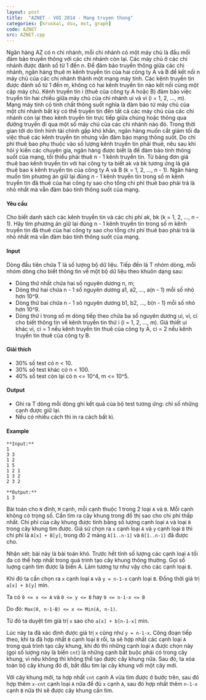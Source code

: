 ```yaml
---
layout: post
title:  "AZNET - VOI 2014 - Mang truyen thong"
categories: [kruskal, dsu, mst, graph]
code: AZNET
src: AZNET.cpp
---
```



Ngân hàng AZ có n chi nhánh, mỗi chi nhánh có một máy chủ là đầu mối đảm bảo truyền thông với các chi nhánh còn lại. Các máy chủ ở các chi nhánh được đánh số từ 1 đến n. Để đảm bảo truyền thông giữa các chi nhánh, ngân hàng thuê m kênh truyền tin của hai công ty A và B để kết nối n máy chủ của các chi nhánh thành một mạng máy tính. Các kênh truyền tin được đánh số từ 1 đến m, không có hai kênh truyền tin nào kết nối cùng một cặp máy chủ. Kênh truyền tin i (thuê của công ty A hoặc B) đảm bảo việc truyền tin hai chiều giữa máy chủ của chi nhánh ui và vi (i = 1, 2, ..., m). Mạng máy tính có tính chất thông suốt nghĩa là đảm bảo từ máy chủ của một chi nhánh bất kỳ có thể truyền tin đến tất cả các máy chủ của các chi nhánh còn lại theo kênh truyền tin trực tiếp giữa chúng hoặc thông qua đường truyền đi qua một số máy chủ của các chi nhánh nào đó. Trong thời gian tới do tình hình tài chính gặp khó khăn, ngân hàng muốn cắt giảm tối đa việc thuê các kênh truyền tin nhưng vẫn đảm bảo mạng thông suốt. Do chi phí thuê bao phụ thuộc vào số lượng kênh truyền tin phải thuê, nêu sau khi hỏi ý kiến các chuyên gia, ngân hàng được biết là để đảm bảo tính thông suốt của mạng, tối thiểu phải thuê n - 1 kênh truyền tin. Từ bảng đơn giá thuê bao kênh truyền tin với hai công ty ta biết ak và bk tương ứng là giá thuê bao k kênh truyền tin của công ty A và B (k = 1, 2, ..., n - 1). Ngân hàng muốn tìm phương án giữ lại đúng n - 1 kênh truyền tin trong số m kênh truyền tin đã thuê của hai công ty sao cho tổng chi phí thuê bao phải trả là nhỏ nhất mà vẫn đảm bảo tính thông suốt của mạng.

#### Yêu cầu

Cho biết danh sách các kênh truyền tin và các chi phí ak, bk (k = 1, 2, ..., n - 1). Hãy tìm phương án giữ lại đúng n - 1 kênh truyền tin trong số m kênh truyền tin đã thuê của hai công ty sao cho tổng chi phí thuê bao phải trả là nhỏ nhất mà vẫn đảm bảo tính thông suốt của mạng.

#### Input

Dòng đầu tiên chứa T là số lượng bộ dữ liệu. Tiếp đến là T nhóm dòng, mỗi nhóm dòng cho biết thông tin về một bộ dữ liệu theo khuôn dạng sau:

*   Dòng thứ nhất chứa hai số nguyên dương n, m;
*   Dòng thứ hai chứa n - 1 số nguyên dương a1, a2, ..., a(n - 1) mỗi số nhỏ hơn 10^9.
*   Dòng thứ bai chứa n - 1 sô nguyên dương b1, b2, ..., b(n - 1) mỗi số nhỏ hơn 10^9.
*   Dòng thứ i trong số m dòng tiếp theo chứa ba số nguyên dương ui, vi, ci cho biết thông tin về kênh truyền tin thứ i (i = 1, 2, ..., m). Giả thiết ui khác vi, ci = 1 nếu kênh truyền tin thuê của công ty A, ci = 2 nếu kênh truyền tin thuê của công ty B.

#### Giải thích

*   30% số test có n < 10.
*   30% số test khác có n < 100.
*   40% số test còn lại có n <= 10^4, m <= 10^5.

#### Output

*   Ghi ra T dòng mỗi dòng ghi kết quả của bộ test tương ứng: chỉ số những cạnh được giữ lại.
*   Nếu có nhiều cách thì in ra cách bất kì.

#### Example

```
**Input:**
1
3 3
1 2
1 5
1 2 1
1 3 2
2 3 2

**Output:**
1 3
```

<!--more-->



Bài toán cho `N` đỉnh, `M` cạnh, mỗi cạnh thuộc 1 trong 2 loại `A` và `B`. Mỗi cạnh không có trọng số. Cần tìm ra cây khung trong đồ thị sao cho chi phí thấp nhất. Chi phí của cây khung được tính bằng số lượng cạnh loại `A` và loại `B` trong cây khung tìm được. Giả sử chọn ra `x` cạnh loại `A` và `y` cạnh loại `B` thì chi phí là `A[x] + B[y]`, trong đó 2 mảng `A[1..n-1]` và `B[1..n-1]` đã được cho.


Nhận xét: bài này là bài toán khó. Trước hết tính số lượng các cạnh loại `A` tối đa có thể hợp nhất trong quá trình tạo cây khung thông thường. Gọi số luợng cạnh tìm được là biến A. Làm tương tự như vậy cho các cạnh loại `B`.

Khi đó ta cần chọn ra `x` cạnh loại `A` và `y = n-1-x` cạnh loại `B`. Đồng thời giá trị `a[x] + b[y]` min. 

Ta có `0 <= x <= A` và `0 <= y <= B` hay `0 <= n-1-x <= B`

Do đó: `Max(0, n-1-B) <= x <= Min(A, n-1)`.

Từ đó ta duyệt tìm giá trị `x` sao cho `a[x] + b[n-1-x]` min.

Lúc này ta đã xác định được giá trị `x` cũng như `y = n-1-x`. Công đoạn tiếp theo, khi ta đã hợp nhất `B` cạnh loại `B` rồi, ta sẽ hợp nhất các cạnh loại `A` trong quá trình tạo cây khung, khi đó thì những cạnh loại `A` được chọn này (gọi số lượng này là biến `cnt`) là những cạnh bắt buộc phải có trong cây khung, vì nếu không thì không thể tạo được cây khung nữa. Sau đó, ta xóa toàn bộ cây khung đó đi, bắt đầu tìm lại cây khung với một cây mới.

Với cây khung mới, ta hợp nhất `cnt` cạnh A vừa tìm được ở bước trên, sau đó hợp thêm `x-cnt` cạnh loại `A` nữa để đủ `x` cạnh `A`, sau đó hợp nhất thêm `n-1-x` cạnh `B` nữa thì sẽ được cây khung cần tìm.
